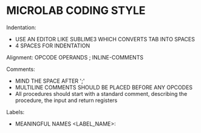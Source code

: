 MICROLAB CODING STYLE
======================

Indentation:
- USE AN EDITOR LIKE SUBLIME3 WHICH CONVERTS TAB INTO SPACES
- 4 SPACES FOR INDENTATION

Alignment:
OPCODE	<TAB> OPERANDS <TAB> ; INLINE-COMMENTS

Comments:
- MIND THE SPACE AFTER ';'
- MULTILINE COMMENTS SHOULD BE PLACED BEFORE ANY OPCODES
- All procedures should start with a standard comment, describing the procedure, the input and return registers

Labels:
- MEANINGFUL NAMES
<LABEL_NAME>:
<TAB> <CODE>